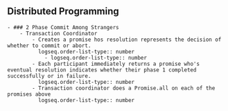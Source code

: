## Distributed Programming
	- ### 2 Phase Commit Among Strangers
		- Transaction Coordinator
			- Creates a promise hos resolution represents the decision of whether to commit or abort.
			  logseq.order-list-type:: number
				- logseq.order-list-type:: number
			- Each participant immediately returns a promise who's eventual resolution indicates whether their phase 1 completed successfully or in failure.
			  logseq.order-list-type:: number
			- Transaction coordinator does a Promise.all on each of the promises above
			  logseq.order-list-type:: number